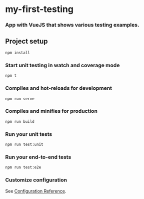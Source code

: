 # my-first-testing

### App with VueJS that shows various testing examples.

## Project setup
```
npm install
```

### Start unit testing in watch and coverage mode
```
npm t
```

### Compiles and hot-reloads for development
```
npm run serve
```

### Compiles and minifies for production
```
npm run build
```

### Run your unit tests
```
npm run test:unit
```

### Run your end-to-end tests
```
npm run test:e2e
```

### Customize configuration
See [Configuration Reference](https://cli.vuejs.org/config/).
